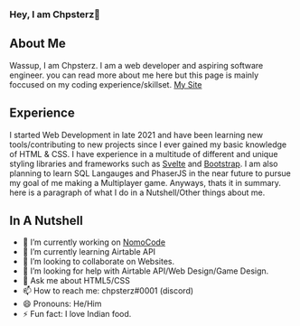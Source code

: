 ### Hey, I am Chpsterz👋

## About Me
Wassup, I am Chpsterz. I am a web developer and aspiring software engineer. you can read more about me here but this page is mainly foccused on my coding experience/skillset. [My Site](https://chpsscode.github.io/)

## Experience
I started Web Development in late 2021 and have been learning new tools/contributing to new projects since I ever gained my basic knowledge of HTML & CSS. I have experience in a multitude of different and unique styling libraries and frameworks such as [Svelte](https://svelte.dev/) and [Bootstrap](https://getbootstrap.com/). I am also planning to learn SQL Langauges and PhaserJS in the near future to pursue my goal of me making a Multiplayer game. Anyways, thats it in summary. here is a paragraph of what I do in a Nutshell/Other things about me.

## In A Nutshell
- 🔭 I’m currently working on [NomoCode](https://nomocode.com/)
- 🌱 I’m currently learning Airtable API
- 👯 I’m looking to collaborate on Websites.
- 🤔 I’m looking for help with Airtable API/Web Design/Game Design.
- 💬 Ask me about HTML5/CSS
- 📫 How to reach me: chpsterz#0001 (discord)
- 😄 Pronouns: He/Him
- ⚡ Fun fact: I love Indian food.

<!--
**ChpssCode/chpsscode** is a ✨ _special_ ✨ repository because its `README.md` (this file) appears on your GitHub profile.

Here are some ideas to get you started:

- 🔭 I’m currently working on ...
- 🌱 I’m currently learning ...
- 👯 I’m looking to collaborate on ...
- 🤔 I’m looking for help with ...
- 💬 Ask me about ...
- 📫 How to reach me: ...
- 😄 Pronouns: ...
- ⚡ Fun fact: ...
-->
